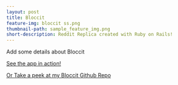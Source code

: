 ```yaml
---
layout: post
title: Bloccit
feature-img: bloccit ss.png
thumbnail-path: sample_feature_img.png
short-description: Reddit Replica created with Ruby on Rails!
---
```


Add some details about Bloccit

[See the app in action!](https://cryptic-dawn-72531.herokuapp.com/)

[Or Take a peek at my Bloccit Github Repo](https://github.com/alpeterson24/bloccit)
